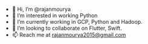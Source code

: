 - 👋 Hi, I’m @rajanmourya
- 👀 I’m interested in working Python
- 🌱 I’m currently working in GCP, Python and Hadoop.
- 💞️ I’m looking to collaborate on Flutter, Swift.
- 📫 Reach me at rajanmourya2015@gmail.com

<!---
rajanmourya/rajanmourya is a ✨ special ✨ repository because its `README.md` (this file) appears on your GitHub profile.
You can click the Preview link to take a look at your changes.
--->
